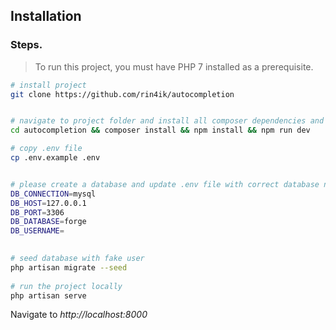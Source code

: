 ## Installation
 
 ### Steps.
 
 > To run this project, you must have PHP 7 installed as a prerequisite.
 
 ```bash
 # install project
 git clone https://github.com/rin4ik/autocompletion
 
 
 # navigate to project folder and install all composer dependencies and npm dependencies
 cd autocompletion && composer install && npm install && npm run dev
 
 # copy .env file 
 cp .env.example .env
 
 
 # please create a database and update .env file with correct database name
DB_CONNECTION=mysql 
DB_HOST=127.0.0.1
DB_PORT=3306
DB_DATABASE=forge
DB_USERNAME=
   
 
 # seed database with fake user
 php artisan migrate --seed
  
 # run the project locally
 php artisan serve 
 
```   
 Navigate to *http://localhost:8000*
